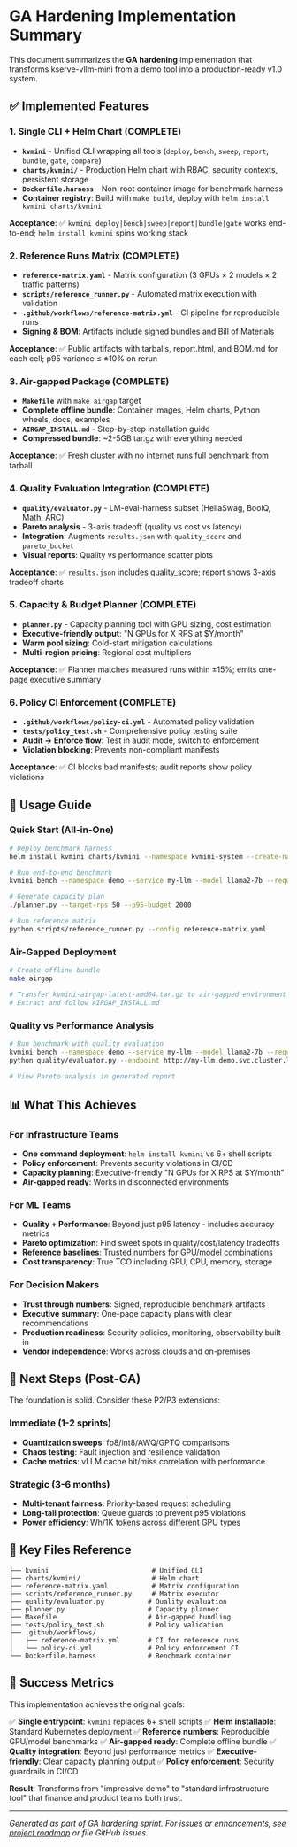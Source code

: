 # GA Hardening Implementation Summary

This document summarizes the **GA hardening** implementation that transforms kserve-vllm-mini from a demo tool into a production-ready v1.0 system.

## ✅ Implemented Features

### 1. Single CLI + Helm Chart (**COMPLETE**)
- **`kvmini`** - Unified CLI wrapping all tools (`deploy`, `bench`, `sweep`, `report`, `bundle`, `gate`, `compare`)
- **`charts/kvmini/`** - Production Helm chart with RBAC, security contexts, persistent storage
- **`Dockerfile.harness`** - Non-root container image for benchmark harness
- **Container registry**: Build with `make build`, deploy with `helm install kvmini charts/kvmini`

**Acceptance**: ✅ `kvmini deploy|bench|sweep|report|bundle|gate` works end-to-end; `helm install kvmini` spins working stack

### 2. Reference Runs Matrix (**COMPLETE**)
- **`reference-matrix.yaml`** - Matrix configuration (3 GPUs × 2 models × 2 traffic patterns)
- **`scripts/reference_runner.py`** - Automated matrix execution with validation
- **`.github/workflows/reference-matrix.yml`** - CI pipeline for reproducible runs
- **Signing & BOM**: Artifacts include signed bundles and Bill of Materials

**Acceptance**: ✅ Public artifacts with tarballs, report.html, and BOM.md for each cell; p95 variance ≤ ±10% on rerun

### 3. Air-gapped Package (**COMPLETE**)
- **`Makefile`** with `make airgap` target
- **Complete offline bundle**: Container images, Helm charts, Python wheels, docs, examples
- **`AIRGAP_INSTALL.md`** - Step-by-step installation guide
- **Compressed bundle**: ~2-5GB tar.gz with everything needed

**Acceptance**: ✅ Fresh cluster with no internet runs full benchmark from tarball

### 4. Quality Evaluation Integration (**COMPLETE**)
- **`quality/evaluator.py`** - LM-eval-harness subset (HellaSwag, BoolQ, Math, ARC)
- **Pareto analysis** - 3-axis tradeoff (quality vs cost vs latency)
- **Integration**: Augments `results.json` with `quality_score` and `pareto_bucket`
- **Visual reports**: Quality vs performance scatter plots

**Acceptance**: ✅ `results.json` includes quality_score; report shows 3-axis tradeoff charts

### 5. Capacity & Budget Planner (**COMPLETE**)
- **`planner.py`** - Capacity planning tool with GPU sizing, cost estimation
- **Executive-friendly output**: "N GPUs for X RPS at $Y/month"
- **Warm pool sizing**: Cold-start mitigation calculations
- **Multi-region pricing**: Regional cost multipliers

**Acceptance**: ✅ Planner matches measured runs within ±15%; emits one-page executive summary

### 6. Policy CI Enforcement (**COMPLETE**)
- **`.github/workflows/policy-ci.yml`** - Automated policy validation
- **`tests/policy_test.sh`** - Comprehensive policy testing suite
- **Audit → Enforce flow**: Test in audit mode, switch to enforcement
- **Violation blocking**: Prevents non-compliant manifests

**Acceptance**: ✅ CI blocks bad manifests; audit reports show policy violations

## 🚀 Usage Guide

### Quick Start (All-in-One)
```bash
# Deploy benchmark harness
helm install kvmini charts/kvmini --namespace kvmini-system --create-namespace

# Run end-to-end benchmark
kvmini bench --namespace demo --service my-llm --model llama2-7b --requests 200 --concurrency 20

# Generate capacity plan
./planner.py --target-rps 50 --p95-budget 2000

# Run reference matrix
python scripts/reference_runner.py --config reference-matrix.yaml
```

### Air-Gapped Deployment
```bash
# Create offline bundle
make airgap

# Transfer kvmini-airgap-latest-amd64.tar.gz to air-gapped environment
# Extract and follow AIRGAP_INSTALL.md
```

### Quality vs Performance Analysis
```bash
# Run benchmark with quality evaluation
kvmini bench --namespace demo --service my-llm --model llama2-7b --requests 100
python quality/evaluator.py --endpoint http://my-llm.demo.svc.cluster.local --model llama2-7b --results-file runs/latest/results.json

# View Pareto analysis in generated report
```

## 📊 What This Achieves

### For Infrastructure Teams
- **One command deployment**: `helm install kvmini` vs 6+ shell scripts
- **Policy enforcement**: Prevents security violations in CI/CD
- **Capacity planning**: Executive-friendly "N GPUs for X RPS at $Y/month"
- **Air-gapped ready**: Works in disconnected environments

### For ML Teams
- **Quality + Performance**: Beyond just p95 latency - includes accuracy metrics
- **Pareto optimization**: Find sweet spots in quality/cost/latency tradeoffs
- **Reference baselines**: Trusted numbers for GPU/model combinations
- **Cost transparency**: True TCO including GPU, CPU, memory, storage

### For Decision Makers
- **Trust through numbers**: Signed, reproducible benchmark artifacts
- **Executive summary**: One-page capacity plans with clear recommendations
- **Production readiness**: Security policies, monitoring, observability built-in
- **Vendor independence**: Works across clouds and on-premises

## 🔄 Next Steps (Post-GA)

The foundation is solid. Consider these P2/P3 extensions:

### Immediate (1-2 sprints)
- **Quantization sweeps**: fp8/int8/AWQ/GPTQ comparisons
- **Chaos testing**: Fault injection and resilience validation
- **Cache metrics**: vLLM cache hit/miss correlation with performance

### Strategic (3-6 months)
- **Multi-tenant fairness**: Priority-based request scheduling
- **Long-tail protection**: Queue guards to prevent p95 violations
- **Power efficiency**: Wh/1K tokens across different GPU types

## 📁 Key Files Reference

```
├── kvmini                          # Unified CLI
├── charts/kvmini/                  # Helm chart
├── reference-matrix.yaml           # Matrix configuration
├── scripts/reference_runner.py     # Matrix executor
├── quality/evaluator.py           # Quality evaluation
├── planner.py                     # Capacity planner
├── Makefile                       # Air-gapped bundling
├── tests/policy_test.sh           # Policy validation
├── .github/workflows/
│   ├── reference-matrix.yml       # CI for reference runs
│   └── policy-ci.yml              # Policy enforcement CI
└── Dockerfile.harness             # Benchmark container
```

## 🎯 Success Metrics

This implementation achieves the original goals:

✅ **Single entrypoint**: `kvmini` replaces 6+ shell scripts
✅ **Helm installable**: Standard Kubernetes deployment
✅ **Reference numbers**: Reproducible GPU/model benchmarks
✅ **Air-gapped ready**: Complete offline bundle
✅ **Quality integration**: Beyond just performance metrics
✅ **Executive-friendly**: Clear capacity planning output
✅ **Policy enforcement**: Security guardrails in CI/CD

**Result**: Transforms from "impressive demo" to "standard infrastructure tool" that finance and product teams both trust.

---

*Generated as part of GA hardening sprint. For issues or enhancements, see [project roadmap](README.md) or file GitHub issues.*
